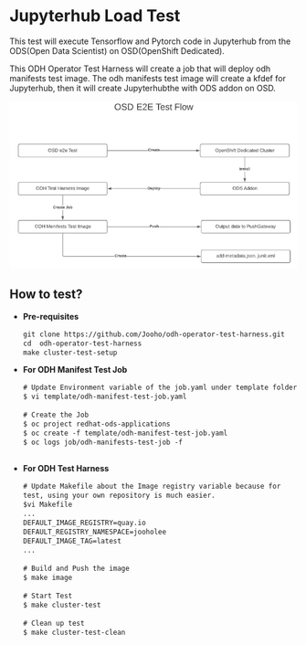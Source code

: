 # Jupyterhub Load Test

This test will execute Tensorflow and Pytorch code in Jupyterhub from the ODS(Open Data Scientist) on OSD(OpenShift Dedicated).

This ODH Operator Test Harness will create a job that will deploy odh manifests test image. The odh manifests test image will create a kfdef for Jupyterhub, then it will create Jupyterhubthe with ODS addon on OSD.

![Image](images/OSD_E2E_Test_Flow_For_Load_Test.png)

## How to test?

- **Pre-requisites**
  ~~~
  git clone https://github.com/Jooho/odh-operator-test-harness.git
  cd  odh-operator-test-harness
  make cluster-test-setup
  ~~~
  
- **For ODH Manifest Test Job** 
  ~~~
  # Update Environment variable of the job.yaml under template folder
  $ vi template/odh-manifest-test-job.yaml

  # Create the Job
  $ oc project redhat-ods-applications
  $ oc create -f template/odh-manifest-test-job.yaml
  $ oc logs job/odh-manifests-test-job -f
 
  ~~~

- **For ODH Test Harness**
  ~~~
  # Update Makefile about the Image registry variable because for test, using your own repository is much easier.
  $vi Makefile
  ...
  DEFAULT_IMAGE_REGISTRY=quay.io
  DEFAULT_REGISTRY_NAMESPACE=jooholee
  DEFAULT_IMAGE_TAG=latest
  ...

  # Build and Push the image
  $ make image

  # Start Test
  $ make cluster-test

  # Clean up test 
  $ make cluster-test-clean
  ~~~